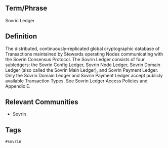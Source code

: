 ## Term/Phrase
Sovrin Ledger

## Definition
The distributed, continuously-replicated global cryptographic database of Transactions maintained by Stewards operating Nodes communicating with the Sovrin Consensus Protocol. The Sovrin Ledger consists of four subledgers: the Sovrin Config Ledger, Sovrin Node Ledger, Sovrin Domain Ledger (also called the Sovrin Main Ledger), and Sovrin Payment Ledger. Only the Sovrin Domain Ledger and Sovrin Payment Ledger accept publicly available Transaction Types. See Sovrin Ledger Access Policies and Appendix E.

## Relevant Communities
* Sovrin

## Tags
```
#sovrin
```
